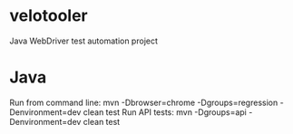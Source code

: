 # velotooler
Java WebDriver test automation project

# Java
Run from command line: mvn -Dbrowser=chrome -Dgroups=regression -Denvironment=dev clean test
Run API tests: mvn -Dgroups=api -Denvironment=dev clean test
